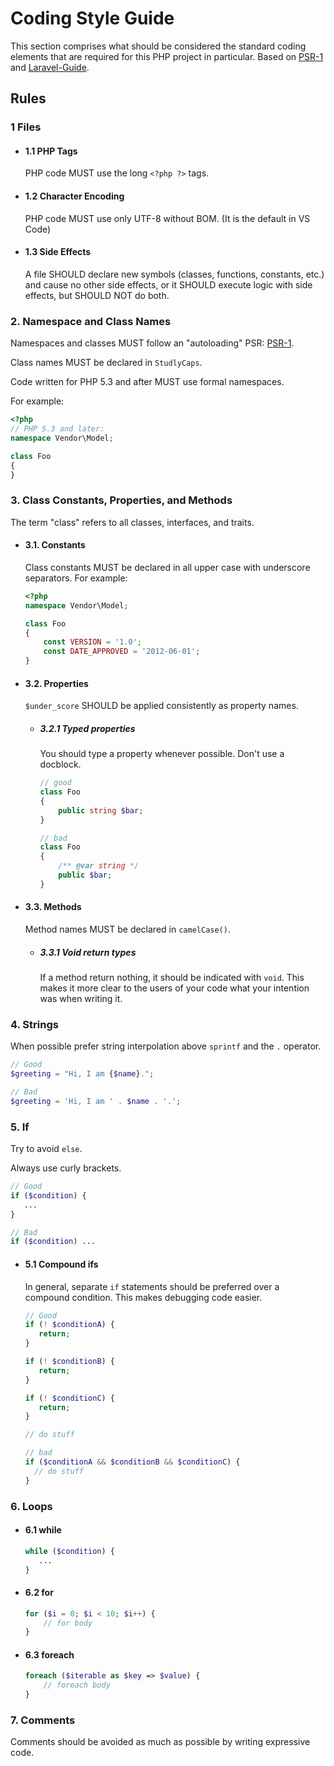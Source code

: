 # Coding Style Guide

This section comprises what should be considered the standard
coding elements that are required for this PHP project in particular. Based on [PSR-1] and [Laravel-Guide].

[PSR-1]: https://github.com/php-fig/fig-standards/blob/master/accepted/PSR-1-basic-coding-standard.md

[Laravel-Guide]: https://guidelines.spatie.be/code-style/laravel-php


## Rules

### 1 Files

* #### 1.1 PHP Tags

  PHP code MUST use the long `<?php ?>`  tags.

* #### 1.2 Character Encoding

  PHP code MUST use only UTF-8 without BOM. (It is the default in VS Code)

* #### 1.3 Side Effects

  A file SHOULD declare new symbols (classes, functions, constants,
  etc.) and cause no other side effects, or it SHOULD execute logic with side
  effects, but SHOULD NOT do both.


### 2. Namespace and Class Names

Namespaces and classes MUST follow an "autoloading" PSR: [PSR-1].

Class names MUST be declared in `StudlyCaps`.

Code written for PHP 5.3 and after MUST use formal namespaces.

For example:

~~~php
<?php
// PHP 5.3 and later:
namespace Vendor\Model;

class Foo
{
}
~~~


### 3. Class Constants, Properties, and Methods

The term "class" refers to all classes, interfaces, and traits.

* #### 3.1. Constants

  Class constants MUST be declared in all upper case with underscore separators.
  For example:

  ~~~php
  <?php
  namespace Vendor\Model;

  class Foo
  {
      const VERSION = '1.0';
      const DATE_APPROVED = '2012-06-01';
  }
  ~~~

* #### 3.2. Properties

  `$under_score`  SHOULD be applied consistently as property names.
 
  * ##### 3.2.1 Typed properties

    You should type a property whenever possible. Don't use a docblock.

    ```php
    // good
    class Foo
    {
        public string $bar;
    }

    // bad
    class Foo
    {
        /** @var string */
        public $bar;
    }
    ```

* #### 3.3. Methods

  Method names MUST be declared in `camelCase()`.

  * ##### 3.3.1 Void return types

    If a method return nothing, it should be indicated with `void`. 
    This makes it more clear to the users of your code what your intention was when writing it.


### 4. Strings

When possible prefer string interpolation above `sprintf` and the `.` operator.

```php
// Good
$greeting = "Hi, I am {$name}.";

// Bad
$greeting = 'Hi, I am ' . $name . '.';

```

### 5. If

Try to avoid `else`.

Always use curly brackets.

```php
// Good
if ($condition) {
   ...
}

// Bad
if ($condition) ...
```

* #### 5.1 Compound ifs

  In general, separate `if` statements should be preferred over a compound condition. This makes debugging code easier.


  ```php
  // Good
  if (! $conditionA) {
     return;
  }

  if (! $conditionB) {
     return;
  }

  if (! $conditionC) {
     return;
  }

  // do stuff
  ```

  ```php
  // bad
  if ($conditionA && $conditionB && $conditionC) {
    // do stuff
  }
  ```

### 6. Loops

* #### 6.1 while


  ```php
  while ($condition) {
     ...
  }
  ```

* #### 6.2 for

  ```php
  for ($i = 0; $i < 10; $i++) {
      // for body
  }
  ```

* #### 6.3 foreach

  ```php
  foreach ($iterable as $key => $value) {
      // foreach body
  }
  ```


### 7. Comments

Comments should be avoided as much as possible by writing expressive code. 
